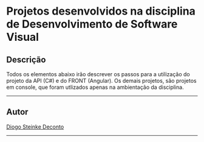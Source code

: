# Projetos desenvolvidos na disciplina de Desenvolvimento de Software Visual

## Descrição
Todos os elementos abaixo irão descrever os passos para a utilização do projeto da API (C#) e do FRONT (Angular). Os demais projetos, são projetos em console, que foram utlizados apenas na ambientação da disciplina.
___

## Autor
[Diogo Steinke Deconto](https://www.linkedin.com/in/diogodeconto)
___